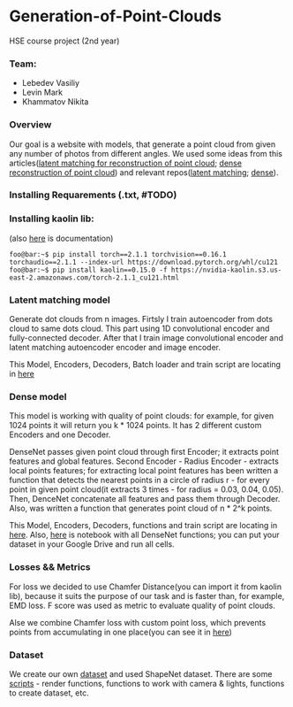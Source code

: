 # Generation-of-Point-Clouds
HSE course project (2nd year)


### Team:
- Lebedev Vasiliy
- Levin Mark
- Khammatov Nikita


### Overview
Our goal is a website with models, that generate a point cloud from given any number of photos from different angles. We used some ideas from this articles([latent matching for reconstruction of point cloud](https://arxiv.org/pdf/1807.07796); [dense reconstruction of point cloud](https://arxiv.org/pdf/1901.08906v1)) and relevant repos([latent matching](https://github.com/val-iisc/3d-lmnet/tree/master); [dense](https://github.com/val-iisc/densepcr/tree/master)).


### Installing Requarements (.txt, #TODO)


### Installing kaolin lib:
(also [here](https://kaolin.readthedocs.io/en/latest/index.html) is documentation)
```console
foo@bar:~$ pip install torch==2.1.1 torchvision==0.16.1 torchaudio==2.1.1 --index-url https://download.pytorch.org/whl/cu121
foo@bar:~$ pip install kaolin==0.15.0 -f https://nvidia-kaolin.s3.us-east-2.amazonaws.com/torch-2.1.1_cu121.html
```

### Latent matching model

Generate dot clouds from n images. Firtsly I train autoencoder from dots cloud to same dots cloud. This part using 1D convolutional
encoder and fully-connected decoder. After that I train image convolutional encoder and latent matching autoencoder encoder and image 
encoder. 

This Model, Encoders, Decoders, Batch loader and train script are locating in [here](https://github.com/bananananacat/Generation-of-3D-Objects/tree/main/model/models/v2_generation)

### Dense model

This model is working with quality of point clouds: for example, for given 1024 points it will return you k * 1024 points. It has 2 different custom Encoders and one Decoder. 

DenseNet passes given point cloud through first Encoder; it extracts point features and global features. Second Encoder - Radius Encoder - extracts local points features; for extracting local point features has been written a function that detects the nearest points in a circle of radius r - for every point in given point cloud(it extracts 3 times - for radius = 0.03, 0.04, 0.05). Then, DenceNet concatenate all features and pass them through Decoder. Also, was written a function that generates point cloud of n * 2^k points.

This Model, Encoders, Decoders, functions and train script are locating in [here](https://github.com/bananananacat/Generation-of-3D-Objects/tree/main/model/models/densenet).
Also, [here](https://github.com/bananananacat/Generation-of-3D-Objects/tree/main/model/models/densenet/Generation_of_Point_Clouds.ipynb) is notebook with all DenseNet functions; you can put your dataset in your Google Drive and run all cells.

### Losses && Metrics

For loss we decided to use Chamfer Distance(you can import it from kaolin lib), because it suits the purpose of our task and is faster than, for example, EMD loss. F score was used as metric to evaluate quality of point clouds.

Alse we combine Chamfer loss with custom point loss, which prevents points from accumulating in one place(you can see it in [here](https://github.com/bananananacat/Generation-of-3D-Objects/blob/main/model/models/v2_generation/utils/losses.py))

### Dataset

We create our own [dataset](https://github.com/bananananacat/Generation-of-3D-Objects/blob/main/model/data/datasets.md) and used ShapeNet dataset.
There are some [scripts](https://github.com/bananananacat/Generation-of-3D-Objects/tree/main/model/data/data_collection) - render functions, functions to work with camera & lights, functions to create dataset, etc.

